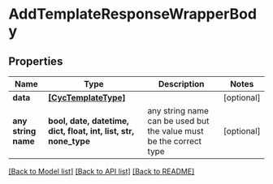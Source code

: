# AddTemplateResponseWrapperBody


## Properties
Name | Type | Description | Notes
------------ | ------------- | ------------- | -------------
**data** | [**[CycTemplateType]**](CycTemplateType.md) |  | [optional] 
**any string name** | **bool, date, datetime, dict, float, int, list, str, none_type** | any string name can be used but the value must be the correct type | [optional]

[[Back to Model list]](../README.md#documentation-for-models) [[Back to API list]](../README.md#documentation-for-api-endpoints) [[Back to README]](../README.md)


